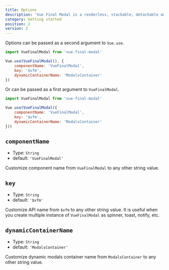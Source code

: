 ```yaml
---
title: Options
description: 'Vue Final Modal is a renderless, stackable, detachable and lightweight modal component.'
category: Getting started
position: 2
version: 2
---
```


Options can be passed as a second argument to `Vue.use`.

```js
import VueFinalModal from 'vue-final-modal'

Vue.use(VueFinalModal(), { 
    componentName: 'VueFinalModal',
    key: '$vfm',    
    dynamicContainerName: 'ModalsContainer'
})
```

Or can be passed as a first argument to `VueFinalModal`.

```js
import VueFinalModal from 'vue-final-modal'

Vue.use(VueFinalModal({ 
    componentName: 'VueFinalModal',
    key: '$vfm',    
    dynamicContainerName: 'ModalsContainer'
}))
```

## `componentName`

- Type: `String`
- default: `'VueFinalModal'`

Customize component name from `VueFinalModal` to any other string value.

## `key`

- Type: `String`
- default: `'$vfm'`

Customize API name from `$vfm` to any other string value. 
<alert>It is useful when you create multiple instance of  `VueFinalModal` as spinner, toast, notify, etc.</alert>

## `dynamicContainerName`

- Type: `String`
- default: `'ModalsContainer'`

Customize dynamic modals container name from `ModalsContainer` to any other string value.
